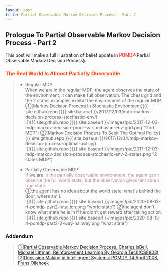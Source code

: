 ```yaml
---
layout: post
title: Partial Observable Markov Decision Process - Part 2
---
```


## Prologue To Partial Observable Markov Decision Process - Part 2
<p class="message">
This post will make a full illustration of belief update in <font color="Red">POMDP</font>(Partial Observable Markov Decision Process).  
</p>

### <font color="OrangeRed">The Real World Is Almost Partially Observable</font>
>* Regular MDP  
>When we are in the regular MDP, the agent observes the state of the environment, it can make full observation.  The chess grid and the 2 states examples exhibit the environment of the regular MDP.  
>&#10112;[Markov Decision Process In Stochastic Environment]({{ site.github.repo }}{{ site.baseurl }}/2017/12/03/mdp-markov-decision-process-stochastic-env/)  
![]({{ site.github.repo }}{{ site.baseurl }}/images/pic/2017-12-03-mdp-markov-decision-process-stochastic-env-grid.png "Grid MDP")
>&#10113;[Markov Decision Process To Seek The Optimal Policy]({{ site.github.repo }}{{ site.baseurl }}/2017/12/04/mdp-markov-decision-process-optimal-policy/)  
![]({{ site.github.repo }}{{ site.baseurl }}/images/pic/2017-12-03-mdp-markov-decision-process-stochastic-env-2-states.png "2 states MDP")
>
>* Partially Observable MDP  
>If we are <font color="RosyBrown">in the partially observable environment, the agent can't observe the full world state, but the observation gives hint about true state</font>.  
>&#10112;the agent has no idea about the world state, what's behind the door, where am I.  
![]({{ site.github.repo }}{{ site.baseurl }}/images/pic/2020-08-13-rl-pomdp-part2-intuition.png "world state")
>&#10113;the agent don't know what state he is in if he didn't get reward after taking action.  
![]({{ site.github.repo }}{{ site.baseurl }}/images/pic/2020-08-13-rl-pomdp-part2-2-way-hallway.png "what state")

### Addendum
>&#10112;[Partial Observable Markov Decision Process, Charles IsBell, Michael Littman, Reinforcement Learning By Georgia Tech(CS8803)](https://classroom.udacity.com/courses/ud600/lessons/4677668675/concepts/46822685970923)  
>&#10113;[Decsision Making in Intellingent Systems: POMDP, 14 April 2008, Frans Oliehoek](http://www.fransoliehoek.net/docs/pomdp-lect-b.pdf)  

<!-- Γ -->
<!-- \Omega -->
<!-- \cap intersection -->
<!-- \cup union -->
<!-- \frac{\Gamma(k + n)}{\Gamma(n)} \frac{1}{r^k}  -->
<!-- \mbox{\large$\vert$}\nolimits_0^\infty -->
<!-- \vert_0^\infty -->
<!-- \vert_{0.5}^{\infty} -->
<!-- &prime; ′ -->
<!-- &Prime; ″ -->
<!-- $E\lbrack X\rbrack$ -->
<!-- \overline{X_n} -->
<!-- \underset{Succss}P -->
<!-- \frac{{\overline {X_n}}-\mu}{S/\sqrt n} -->
<!-- \lim_{t\rightarrow\infty} -->
<!-- \int_{0}^{a}\lambda\cdot e^{-\lambda\cdot t}\operatorname dt -->
<!-- \Leftrightarrow -->
<!-- \prod_{v\in V} -->
<!-- \subset -->
<!-- \subseteq -->
<!-- \varnothing -->
<!-- \perp -->
<!-- \overset\triangle= -->
<!-- \left|X\right| -->
<!-- \xrightarrow{r_t} -->
<!-- \left\|?\right\| => ||?||-->
<!-- \left|?\right| => |?|-->
<!-- \lbrack BQ\rbrack => [BQ] -->
<!-- \subset -->
<!-- \subseteq -->
<!-- \widehat -->

<!-- Notes -->
<!-- <font color="OrangeRed">items, verb, to make it the focus, mathematic expression</font> -->
<!-- <font color="Red">KKT</font> -->
<!-- <font color="Red">SMO heuristics</font> -->
<!-- <font color="Red">F</font> distribution -->
<!-- <font color="Red">t</font> distribution -->
<!-- <font color="DeepSkyBlue">suggested item, soft item</font> -->
<!-- <font color="RoyalBlue">old alpha, quiz, example</font> -->
<!-- <font color="Green">new alpha</font> -->

<!-- <font color="#C20000">conclusion, finding</font> -->
<!-- <font color="DeepPink">positive conclusion, finding</font> -->
<!-- <font color="RosyBrown">negative conclusion, finding</font> -->

<!-- <font color="#00ADAD">policy</font> -->
<!-- <font color="#6100A8">full observable</font> -->
<!-- <font color="#FFAC12">partial observable</font> -->
<!-- <font color="#EB00EB">stochastic</font> -->
<!-- <font color="#8400E6">state transition</font> -->
<!-- <font color="#D600D6">discount factor gamma $\gamma$</font> -->
<!-- <font color="#D600D6">$V(S)$</font> -->
<!-- <font color="#9300FF">immediate reward R(S)</font> -->

<!-- ### <font color="RoyalBlue">Example</font>: Illustration By Rainy And Sunny Days In One Week -->
<!-- <font color="RoyalBlue">[Question]</font> -->
<!-- <font color="DeepSkyBlue">[Answer]</font> -->

<!-- <font color="Brown">Notes::mjtsai1974</font> -->

<!-- 
[1]Given the vehicles pass through a highway toll station is $6$ per minute, what is the probability that no cars within $30$ seconds?
><font color="DeepSkyBlue">[1]</font>
><font color="OrangeRed">Given the vehicles pass through a highway toll station is $6$ per minute, what is the probability that no cars within $30$ seconds?</font>  
-->

<!--
><font color="DeepSkyBlue">[Notes]</font>
><font color="OrangeRed">Why at this moment, the Poisson and exponential probability come out with different result?</font>  
-->

<!-- https://www.medcalc.org/manual/gamma_distribution_functions.php -->
<!-- https://www.statlect.com/probability-distributions/student-t-distribution#hid5 -->
<!-- http://www.wiris.com/editor/demo/en/ -->